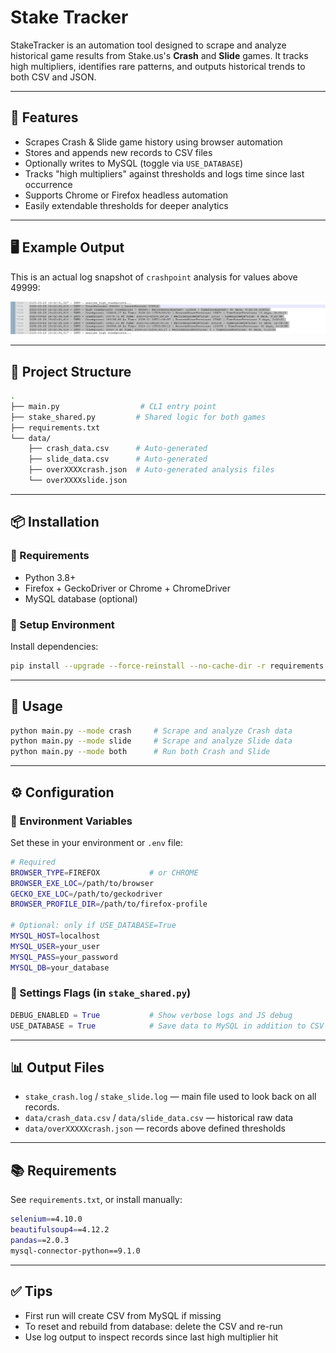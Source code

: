 # Stake Tracker

StakeTracker is an automation tool designed to scrape and analyze historical game results from Stake.us's **Crash** and **Slide** games. It tracks high multipliers, identifies rare patterns, and outputs historical trends to both CSV and JSON.

---

## 🔧 Features

- Scrapes Crash & Slide game history using browser automation
- Stores and appends new records to CSV files
- Optionally writes to MySQL (toggle via `USE_DATABASE`)
- Tracks "high multipliers" against thresholds and logs time since last occurrence
- Supports Chrome or Firefox headless automation
- Easily extendable thresholds for deeper analytics

---

## 🖥️ Example Output

This is an actual log snapshot of `crashpoint` analysis for values above 49999:

![example output](images/example_output.jpg)

---

## 📁 Project Structure

```bash
.
├── main.py                  # CLI entry point
├── stake_shared.py         # Shared logic for both games
├── requirements.txt
└── data/
    ├── crash_data.csv      # Auto-generated
    ├── slide_data.csv      # Auto-generated
    ├── overXXXXcrash.json  # Auto-generated analysis files
    └── overXXXXslide.json
```

---

## 📦 Installation

### 🔩 Requirements

- Python 3.8+
- Firefox + GeckoDriver or Chrome + ChromeDriver
- MySQL database (optional)

### 🧪 Setup Environment

Install dependencies:

```bash
pip install --upgrade --force-reinstall --no-cache-dir -r requirements.txt
```

---
## 🚀 Usage

```bash
python main.py --mode crash     # Scrape and analyze Crash data
python main.py --mode slide     # Scrape and analyze Slide data
python main.py --mode both      # Run both Crash and Slide
```

---

## ⚙️ Configuration

### 🔐 Environment Variables

Set these in your environment or `.env` file:

```bash
# Required
BROWSER_TYPE=FIREFOX           # or CHROME
BROWSER_EXE_LOC=/path/to/browser
GECKO_EXE_LOC=/path/to/geckodriver
BROWSER_PROFILE_DIR=/path/to/firefox-profile

# Optional: only if USE_DATABASE=True
MYSQL_HOST=localhost
MYSQL_USER=your_user
MYSQL_PASS=your_password
MYSQL_DB=your_database
```

### 🧠 Settings Flags (in `stake_shared.py`)

```python
DEBUG_ENABLED = True           # Show verbose logs and JS debug
USE_DATABASE = True            # Save data to MySQL in addition to CSV
```

---

## 📊 Output Files

- `stake_crash.log` / `stake_slide.log` — main file used to look back on all records.
- `data/crash_data.csv` / `data/slide_data.csv` — historical raw data
- `data/overXXXXXcrash.json` — records above defined thresholds

---

## 📚 Requirements

See `requirements.txt`, or install manually:

```bash
selenium==4.10.0
beautifulsoup4==4.12.2
pandas==2.0.3
mysql-connector-python==9.1.0
```

---

## ✅ Tips

- First run will create CSV from MySQL if missing
- To reset and rebuild from database: delete the CSV and re-run
- Use log output to inspect records since last high multiplier hit
